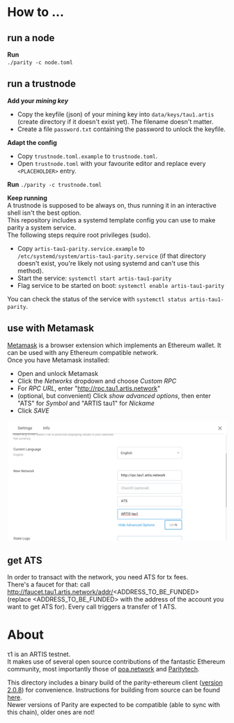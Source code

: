 # How to ...

## run a node

**Run**  
`./parity -c node.toml`

## run a trustnode
  
**Add your _mining key_**
* Copy the keyfile (json) of your mining key into `data/keys/tau1.artis` (create directory if it doesn't exist yet). The filename doesn't matter.
* Create a file `password.txt` containing the password to unlock the keyfile.

**Adapt the config**  
* Copy `trustnode.toml.example` to `trustnode.toml`.
* Open `trustnode.toml` with your favourite editor and replace every `<PLACEHOLDER>` entry.

**Run**
`./parity -c trustnode.toml`

**Keep running**  
A trustnode is supposed to be always on, thus running it in an interactive shell isn't the best option.  
This repository includes a systemd template config you can use to make parity a system service.  
The following steps require root privileges (sudo).  
* Copy `artis-tau1-parity.service.example` to `/etc/systemd/system/artis-tau1-parity.service` (if that directory doesn't exist, you're likely not using systemd and can't use this method).
* Start the service: `systemctl start artis-tau1-parity`
* Flag service to be started on boot: `systemctl enable artis-tau1-parity`

You can check the status of the service with `systemctl status artis-tau1-parity`.

## use with Metamask

[Metamask](https://metamask.io/) is a browser extension which implements an Ethereum wallet. It can be used with any Ethereum compatible network.  
Once you have Metamask installed:
* Open and unlock Metamask
* Click the _Networks_ dropdown and choose _Custom RPC_
* For _RPC URL_, enter "http://rpc.tau1.artis.network"
* (optional, but convenient) Click _show advanced options_, then enter "ATS" for _Symbol_ and "ARTIS tau1" for _Nickame_
* Click _SAVE_

![Metamask config](metamask_config_screenshot.png)

## get ATS

In order to transact with the network, you need ATS for tx fees.  
There's a faucet for that: call
http://faucet.tau1.artis.network/addr/<ADDRESS_TO_BE_FUNDED>  
(replace <ADDRESS_TO_BE_FUNDED> with the address of the account you want to get ATS for).  Every call triggers a transfer of 1 ATS.  

# About

τ1 is an ARTIS testnet.  
It makes use of several open source contributions of the fantastic Ethereum community, most importantly those of [poa.network](https://github.com/poanetwork/) and [Paritytech](https://github.com/paritytech/).

This directory includes a binary build of the parity-ethereum client ([version 2.0.8](https://github.com/paritytech/parity-ethereum/releases/tag/v2.0.8)) for convenience. Instructions for building from source can be found [here](https://github.com/paritytech/parity-ethereum).  
Newer versions of Parity are expected to be compatible (able to sync with this chain), older ones are not!
